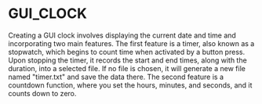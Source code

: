 # GUI_CLOCK
Creating a GUI clock involves displaying the current date and time and incorporating two main features. The first feature is a timer, also known as a stopwatch, which begins to count time when activated by a button press. Upon stopping the timer, it records the start and end times, along with the duration, into a selected file. If no file is chosen, it will generate a new file named "timer.txt" and save the data there. The second feature is a countdown function, where you set the hours, minutes, and seconds, and it counts down to zero.
